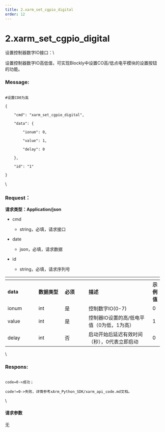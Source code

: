 ```yaml
---
title: 2.xarm_set_cgpio_digital
order: 12
---
```

# 2.xarm\_set\_cgpio\_digital



 



设置控制器数字IO接口：\

设置控制器数字IO高低值，可实现Blockly中设置CO高/低点电平模块的设置按钮的功能。



### Message:  



```

#设置CO0为高

{

    "cmd": "xarm_set_cgpio_digital",

    "data": {

        "ionum": 0,

        "value": 1,

        "delay": 0

    },

    "id": "1"

}

```



\





### Request：    



**请求类型：Application/json**



* cmd

  * string，必填，请求接口

* date

  * json，必填，请求数据

* id

  * string，必填，请求序列号



<table data-header-hidden><thead><tr><th width="114"></th><th width="109"></th><th width="96"></th><th width="297"></th><th></th></tr></thead><tbody><tr><td><strong>data</strong></td><td><strong>数据类型</strong></td><td><strong>必须</strong></td><td><strong>描述</strong></td><td><strong>示例值</strong></td></tr><tr><td>ionum</td><td>int</td><td>是</td><td>控制数字IO(0-7)</td><td>0</td></tr><tr><td>value</td><td>int</td><td>是</td><td>控制器IO设置的高/低电平值（0为低，1为高）</td><td>1</td></tr><tr><td>delay</td><td>int</td><td>否</td><td>启动开始后延迟有效时间（秒），0代表立即启动</td><td>0</td></tr></tbody></table>



\





### Respons:     



```

code=0->成功；

code!=0->失败，详情参考xArm_Python_SDK/xarm_api_code.md文档。

```



\





#### 请求参数



无
